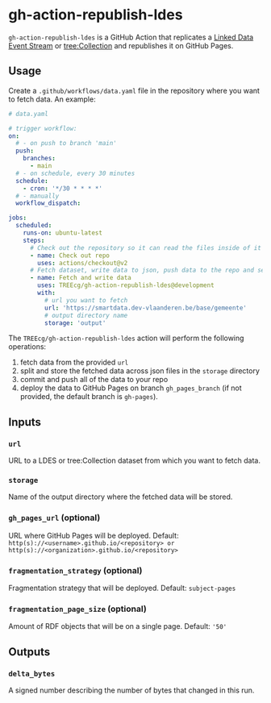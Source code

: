 # gh-action-republish-ldes

`gh-action-republish-ldes` is a GitHub Action that replicates a
[Linked Data Event Stream](https://w3id.org/ldes/specification)
or [tree:Collection](https://w3id.org/tree/specification) and republishes it on GitHub Pages.

## Usage

Create a `.github/workflows/data.yaml` file in the repository where you want to fetch data. An example:

```yaml
# data.yaml

# trigger workflow:
on:
  # - on push to branch 'main'
  push:
    branches:
      - main
  # - on schedule, every 30 minutes
  schedule:
    - cron: '*/30 * * * *'
  # - manually 
  workflow_dispatch:

jobs:
  scheduled:
    runs-on: ubuntu-latest
    steps:
      # Check out the repository so it can read the files inside of it and do other operations
      - name: Check out repo
        uses: actions/checkout@v2
      # Fetch dataset, write data to json, push data to the repo and setup GitHub Pages
      - name: Fetch and write data
        uses: TREEcg/gh-action-republish-ldes@development
        with:
          # url you want to fetch
          url: 'https://smartdata.dev-vlaanderen.be/base/gemeente'
          # output directory name 
          storage: 'output'
```

The `TREEcg/gh-action-republish-ldes` action will perform the following operations:
1. fetch data from the provided `url`
2. split and store the fetched data across json files in the `storage` directory
3. commit and push all of the data to your repo
4. deploy the data to GitHub Pages on branch `gh_pages_branch` (if not provided, the default branch is `gh-pages`).

## Inputs

### `url`

URL to a LDES or tree:Collection dataset from which you want to fetch data.

### `storage`

Name of the output directory where the fetched data will be stored.

### `gh_pages_url` (optional)

URL where GitHub Pages will be deployed.
Default: `http(s)://<username>.github.io/<repository> or http(s)://<organization>.github.io/<repository>`

### `fragmentation_strategy` (optional)

Fragmentation strategy that will be deployed.
Default: `subject-pages`

### `fragmentation_page_size` (optional)

Amount of RDF objects that will be on a single page.
Default: `'50'`

## Outputs

### `delta_bytes`

A signed number describing the number of bytes that changed in this run.
